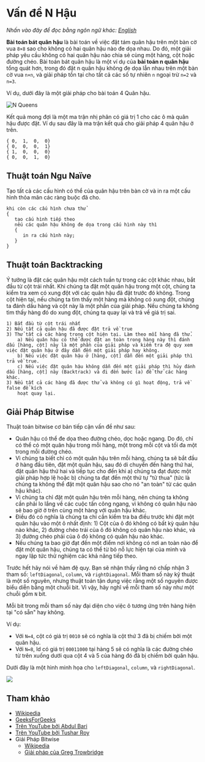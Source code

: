 # Vấn đề N Hậu

_Nhấn vào đây để đọc bằng ngôn ngữ khác:_
[_English_](README.en-EN.md)

**Bài toán bát quân hậu** là bài toán về việc đặt tám quân hậu trên một bàn cờ vua `8×8` sao cho không có hai quân hậu nào đe dọa nhau. Do đó, một giải pháp yêu cầu không có hai quân hậu nào chia sẻ cùng một hàng, cột hoặc đường chéo. Bài toán bát quân hậu là một ví dụ của **bài toán n quân hậu** tổng quát hơn, trong đó đặt n quân hậu không đe dọa lẫn nhau trên một bàn cờ vua `n×n`, và giải pháp tồn tại cho tất cả các số tự nhiên `n` ngoại trừ `n=2` và `n=3`.

Ví dụ, dưới đây là một giải pháp cho bài toán 4 Quân hậu.

![N Queens](https://cdncontribute.geeksforgeeks.org/wp-content/uploads/N_Queen_Problem.jpg)

Kết quả mong đợi là một ma trận nhị phân có giá trị 1 cho các ô mà quân hậu được đặt. Ví dụ sau đây là ma trận kết quả cho giải pháp 4 quân hậu ở trên.

```
{ 0,  1,  0,  0}
{ 0,  0,  0,  1}
{ 1,  0,  0,  0}
{ 0,  0,  1,  0}
```

## Thuật toán Ngu Naïve

Tạo tất cả các cấu hình có thể của quân hậu trên bàn cờ và in ra một cấu hình thỏa mãn các ràng buộc đã cho.

```
khi còn các cấu hình chưa thử
{
   tạo cấu hình tiếp theo
   nếu các quân hậu không đe dọa trong cấu hình này thì
   {
      in ra cấu hình này;
   }
}
```

## Thuật toán Backtracking

Ý tưởng là đặt các quân hậu một cách tuần tự trong các cột khác nhau, bắt đầu từ cột trái nhất. Khi chúng ta đặt một quân hậu trong một cột, chúng ta kiểm tra xem có xung đột với các quân hậu đã đặt trước đó không. Trong cột hiện tại, nếu chúng ta tìm thấy một hàng mà không có xung đột, chúng ta đánh dấu hàng và cột này là một phần của giải pháp. Nếu chúng ta không tìm thấy hàng đó do xung đột, chúng ta quay lại và trả về giá trị sai.

```
1) Bắt đầu từ cột trái nhất
2) Nếu tất cả quân hậu đã được đặt trả về true
3) Thử tất cả các hàng trong cột hiện tại. Làm theo mỗi hàng đã thử.
    a) Nếu quân hậu có thể được đặt an toàn trong hàng này thì đánh dấu [hàng, cột] này là một phần của giải pháp và kiểm tra đệ quy xem việc đặt quân hậu ở đây dẫn đến một giải pháp hay không.
    b) Nếu việc đặt quân hậu ở [hàng, cột] dẫn đến một giải pháp thì trả về true.
    c) Nếu việc đặt quân hậu không dẫn đến một giải pháp thì hủy đánh dấu [hàng, cột] này (Backtrack) và đi đến bước (a) để thử các hàng khác.
3) Nếu tất cả các hàng đã được thử và không có gì hoạt động, trả về false để kích
    hoạt quay lại.
```

## Giải Pháp Bitwise

Thuật toán bitwise cơ bản tiếp cận vấn đề như sau:

- Quân hậu có thể đe dọa theo đường chéo, dọc hoặc ngang. Do đó, chỉ có thể có một quân hậu trong mỗi hàng, một trong mỗi cột và tối đa một trong mỗi đường chéo.
- Vì chúng ta biết chỉ có một quân hậu trên mỗi hàng, chúng ta sẽ bắt đầu ở hàng đầu tiên, đặt một quân hậu, sau đó di chuyển đến hàng thứ hai, đặt quân hậu thứ hai và tiếp tục cho đến khi a) chúng ta đạt được một giải pháp hợp lệ hoặc b) chúng ta đạt đến một thứ tự "tử thua" (tức là chúng ta không thể đặt một quân hậu sao cho nó "an toàn" từ các quân hậu khác).
- Vì chúng ta chỉ đặt một quân hậu trên mỗi hàng, nên chúng ta không cần phải lo lắng về các cuộc tấn công ngang, vì không có quân hậu nào sẽ bao giờ ở trên cùng một hàng với quân hậu khác.
- Điều đó có nghĩa là chúng ta chỉ cần kiểm tra ba điều trước khi đặt một quân hậu vào một ô nhất định: 1) Cột của ô đó không có bất kỳ quân hậu nào khác, 2) đường chéo trái của ô đó không có quân hậu nào khác, và 3) đường chéo phải của ô đó không có quân hậu nào khác.
- Nếu chúng ta bao giờ đạt đến một điểm nơi không có nơi an toàn nào để đặt một quân hậu, chúng ta có thể từ bỏ nỗ lực hiện tại của mình và ngay lập tức thử nghiệm các khả năng tiếp theo.

Trước hết hãy nói về hàm đệ quy. Bạn sẽ nhận thấy rằng nó chấp nhận 3 tham số: `leftDiagonal`, `column`, và `rightDiagonal`. Mỗi tham số này kỹ thuật là một số nguyên, nhưng thuật toán tận dụng việc rằng một số nguyên được biểu diễn bằng một chuỗi bit. Vì vậy, hãy nghĩ về mỗi tham số này như một chuỗi gồm `N` bit.

Mỗi bit trong mỗi tham số này đại diện cho việc ô tương ứng trên hàng hiện tại "có sẵn" hay không.

Ví dụ:

- Với `N=4`, cột có giá trị `0010` sẽ có nghĩa là cột thứ 3 đã bị chiếm bởi một quân hậu.
- Với `N=8`, ld có giá trị `00011000` tại hàng 5 sẽ có nghĩa là các đường chéo từ trên xuống dưới qua cột 4 và 5 của hàng đó đã bị chiếm bởi quân hậu.

Dưới đây là một hình minh họa cho `leftDiagonal`, `column`, và `rightDiagonal`.

![](http://gregtrowbridge.com/content/images/2014/Jul/Screenshot-from-2014-06-17-19-46-20.png)

## Tham khảo

- [Wikipedia](https://en.wikipedia.org/wiki/Eight_queens_puzzle)
- [GeeksForGeeks](https://www.geeksforgeeks.org/backtracking-set-3-n-queen-problem/)
- [Trên YouTube bởi Abdul Bari](https://www.youtube.com/watch?v=xFv_Hl4B83A&list=PLLXdhg_r2hKA7DPDsunoDZ-Z769jWn4R8)
- [Trên YouTube bởi Tushar Roy](https://www.youtube.com/watch?v=xouin83ebxE&list=PLLXdhg_r2hKA7DPDsunoDZ-Z769jWn4R8)
- Giải Pháp Bitwise
  - [Wikipedia](https://en.wikipedia.org/wiki/Eight_queens_puzzle)
  - [Giải pháp của Greg Trowbridge](http://gregtrowbridge.com/a-bitwise-solution-to-the-n-queens-problem-in-javascript/)
